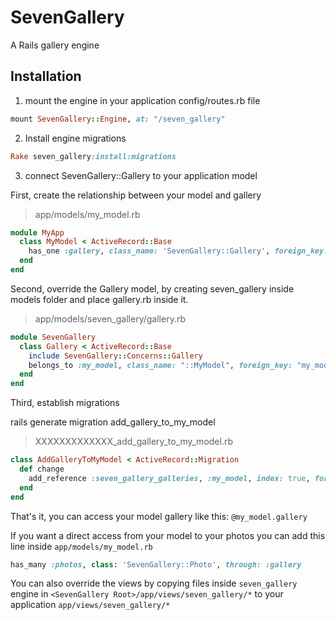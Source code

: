 # SevenGallery
A Rails gallery engine 

## Installation

1. mount the engine in your application config/routes.rb file

```ruby 
mount SevenGallery::Engine, at: "/seven_gallery" 
```

2. Install engine migrations

```ruby 
Rake seven_gallery:install:migrations 
```

3. connect SevenGallery::Gallery to your application model

First, create the relationship between your model and gallery

> app/models/my_model.rb

```ruby
module MyApp
  class MyModel < ActiveRecord::Base
    has_one :gallery, class_name: 'SevenGallery::Gallery', foreign_key: "my_model_id"
  end
end
```

Second, override the Gallery model, by creating seven_gallery inside models folder and place gallery.rb inside it.

> app/models/seven_gallery/gallery.rb

```ruby
module SevenGallery
  class Gallery < ActiveRecord::Base
    include SevenGallery::Concerns::Gallery
    belongs_to :my_model, class_name: "::MyModel", foreign_key: "my_model_id"
  end
end
```
Third, establish migrations

rails generate migration add_gallery_to_my_model

> XXXXXXXXXXXXX_add_gallery_to_my_model.rb

```ruby
class AddGalleryToMyModel < ActiveRecord::Migration
  def change
    add_reference :seven_gallery_galleries, :my_model, index: true, foreign_key: true, on_delete: :cascade
  end
end
```

That's it, you can access your model gallery like this: `@my_model.gallery`

If you want a direct access from your model to your photos you can add this line inside `app/models/my_model.rb`

```ruby
has_many :photos, class: 'SevenGallery::Photo', through: :gallery
```

You can also override the views by copying files inside `seven_gallery` engine in `<SevenGallery Root>/app/views/seven_gallery/*` to your application `app/views/seven_gallery/*`
